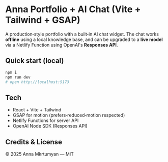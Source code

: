 # Anna Portfolio + AI Chat (Vite + Tailwind + GSAP)

A production‑style portfolio with a built‑in AI chat widget. The chat works **offline** using a local knowledge base, and can be upgraded to a **live model** via a Netlify Function using OpenAI's **Responses API**.

## Quick start (local)
```bash
npm i
npm run dev
# open http://localhost:5173
```

## Tech
- React + Vite + Tailwind
- GSAP for motion (prefers‑reduced‑motion respected)
- Netlify Functions for server API
- OpenAI Node SDK (Responses API)


## Credits & License
© 2025 Anna Mkrtumyan — MIT
